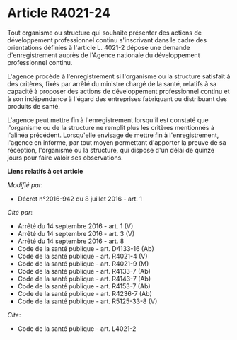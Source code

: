 # Article R4021-24

Tout organisme ou structure qui souhaite présenter des actions de développement professionnel continu s'inscrivant dans le
cadre des orientations définies à l'article L. 4021-2 dépose une demande d'enregistrement auprès de l'Agence nationale du
développement professionnel continu. 

L'agence procède à l'enregistrement si l'organisme ou la structure satisfait à des critères, fixés par arrêté du ministre
chargé de la santé, relatifs à sa capacité à proposer des actions de développement professionnel continu et à son
indépendance à l'égard des entreprises fabriquant ou distribuant des produits de santé. 

L'agence peut mettre fin à l'enregistrement lorsqu'il est constaté que l'organisme ou de la structure ne remplit plus les
critères mentionnés à l'alinéa précédent. Lorsqu'elle envisage de mettre fin à l'enregistrement, l'agence en informe, par
tout moyen permettant d'apporter la preuve de sa réception, l'organisme ou la structure, qui dispose d'un délai de quinze
jours pour faire valoir ses observations.

**Liens relatifs à cet article**

_Modifié par_:

  - Décret n°2016-942 du 8 juillet 2016 - art. 1

_Cité par_:

  - Arrêté du 14 septembre 2016 - art. 1 (V)
  - Arrêté du 14 septembre 2016 - art. 3 (V)
  - Arrêté du 14 septembre 2016 - art. 8
  - Code de la santé publique - art. D4133-16 (Ab)
  - Code de la santé publique - art. R4021-4 (V)
  - Code de la santé publique - art. R4021-9 (M)
  - Code de la santé publique - art. R4133-7 (Ab)
  - Code de la santé publique - art. R4143-7 (Ab)
  - Code de la santé publique - art. R4153-7 (Ab)
  - Code de la santé publique - art. R4236-7 (Ab)
  - Code de la santé publique - art. R5125-33-8 (V)

_Cite_:

  - Code de la santé publique - art. L4021-2
